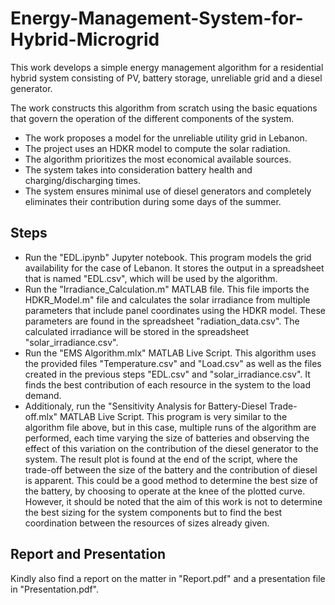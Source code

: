 # Energy-Management-System-for-Hybrid-Microgrid
This work develops a simple energy management algorithm for a residential hybrid system consisting of PV, battery storage, unreliable grid and a diesel generator.

The work constructs this algorithm from scratch using the basic equations that govern the operation of the different components of the system.

- The work proposes a model for the unreliable utility grid in Lebanon.
- The project uses an HDKR model to compute the solar radiation. 
- The algorithm prioritizes the most economical available sources.
- The system takes into consideration battery health and charging/discharging times. 
- The system ensures minimal use of diesel generators and completely eliminates their contribution during some days of the summer.

## Steps
- Run the "EDL.ipynb" Jupyter notebook. This program models the grid availability for the case of Lebanon. It stores the output in a spreadsheet that is named "EDL.csv", which will be used by the algorithm.
- Run the "Irradiance_Calculation.m" MATLAB file. This file imports the HDKR_Model.m" file and calculates the solar irradiance from multiple parameters that include panel coordinates using the HDKR model. These parameters are found in the spreadsheet "radiation_data.csv". The calculated irradiance will be stored in the spreadsheet "solar_irradiance.csv". 
- Run the "EMS Algorithm.mlx" MATLAB Live Script. This algorithm uses the provided files "Temperature.csv" and "Load.csv" as well as the files created in the previous steps "EDL.csv" and "solar_irradiance.csv". It finds the best contribution of each resource in the system to the load demand.
- Additionaly, run the "Sensitivity Analysis for Battery-Diesel Trade-off.mlx" MATLAB Live Script. This program is very similar to the algorithm file above, but in this case, multiple runs of the algorithm are performed, each time varying the size of batteries and observing the effect of this variation on the contribution of the diesel generator to the system. The result plot is found at the end of the script, where the trade-off between the size of the battery and the contribution of diesel is apparent. This could be a good method to determine the best size of the battery, by choosing to operate at the knee of the plotted curve. However, it should be noted that the aim of this work is not to determine the best sizing for the system components but to find the best coordination between the resources of sizes already given. 

## Report and Presentation
Kindly also find a report on the matter in "Report.pdf" and a presentation file in "Presentation.pdf". 
